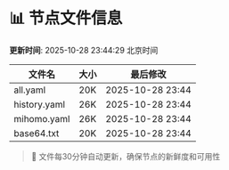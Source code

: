 # 📊 节点文件信息

**更新时间**: 2025-10-28 23:44:29 北京时间

| 文件名 | 大小 | 最后修改 |
|--------|------|----------|
| all.yaml | 20K | 2025-10-28 23:44 |
| history.yaml | 26K | 2025-10-28 23:44 |
| mihomo.yaml | 26K | 2025-10-28 23:44 |
| base64.txt | 20K | 2025-10-28 23:44 |

> 🔄 文件每30分钟自动更新，确保节点的新鲜度和可用性
